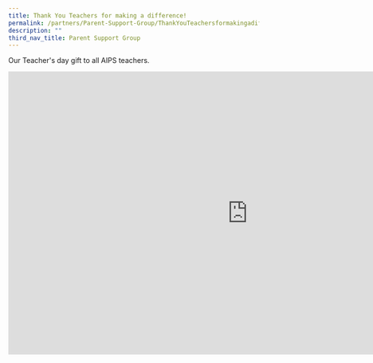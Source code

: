 ```yaml
---
title: Thank You Teachers for making a difference!
permalink: /partners/Parent-Support-Group/ThankYouTeachersformakingadifference/
description: ""
third_nav_title: Parent Support Group
---
```

Our Teacher's day gift to all AIPS teachers.

<iframe allowfullscreen="true" height="569" width="960" frameborder="0" src="https://docs.google.com/presentation/d/e/2PACX-1vT-Td7zEBG4F88waqn_SJlM7jUXHqx7AWuZjIvB6_bMzm1nvWNxV0_w512VAzcZ8g7_e9juE4tniNAE/embed?start=true&amp;loop=true&amp;delayms=10000"></iframe>